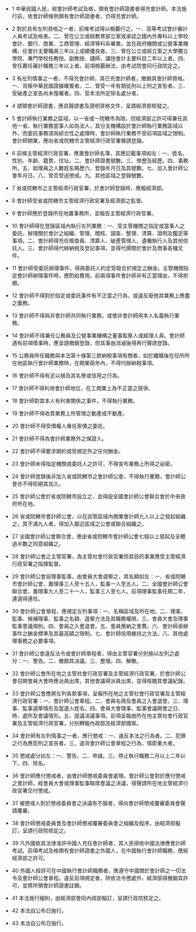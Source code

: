 * 1 中華民國人民，經會計師考試及格，領有會計師證書者得充會計師。本法施行前，依會計師條例領有會計師證書者，仍得充會計師。

* 2 對於具有左列資格之一者，前條考試得以檢覈行之。一、高等考試會計審計人員考試及格者。二、曾在公立或經教育部立案或承認之國內外專科以上學校會計、銀行、商業、工商管理、經濟等科系畢業，並在政府機關或公營事業機構，任會計主要職員三年以上成績優良者。三、曾在公立或經立案之大學獨立學院、專門學校任教授、副教授、講師，講授會計主要科目二年以上者。四、曾任薦任審計職務三年以上者。前項檢覈辦法，由考試院會同行政院定之。

* 3 有左列情事之一者，不得充會計師，其已充會計師者，撤銷其會計師資格。一、背叛中華民國證據確實者。二、曾受一年有期徒刑以上刑之宣告者。三、受破產之宣告尚未復權者。四、受本法所定除名處分者。

* 4 請領會計師證書，應具聲請書及證明資格文件，呈請經濟部核發之。

* 5 會計師執行業務之區域，以一省或一院轄市為限。但經濟部之許可得兼任其他一省。執行業務當事人如為法人，其分支機構設於會計師執行業務區域以外，而委託事務須為綜合性之處理時，會計師執行業務不受前項區域之限制。會計師開業，應向省或院轄市主管經濟行政官署聲請登錄。

* 6 前條主管經濟行政官署，應置會計師名簿，其應記載事項如左：一、姓名、性別、年齡、籍貫、住址。二、會計師證書號數。三、學歷及經歷。四、事務所。五、助理員之人數姓名略歷六、登錄年月日及其號數。七、加入會計師公會年月日。八、曾否受過懲戒。九、其他區域之登錄號數。

* 7 省或院轄市之主管經濟行政官署，於會計師登錄時，應報經濟部。

* 8 會計師受省或院轄市主管經濟行政官署及經濟部之監督。

* 9 會計師應於登錄所在地置事務所，並報告主管經濟行政官署。

* 10 會計師得在登錄區域內執行左列業務：一、受主管機關之指定或當事人之委託，辦理關於會計之組織、管理、稽核、調查、整理、清算、證明及鑑定等事項。二、會計師得充任檢查員、清算人、破產管理人、遺囑執行人及其他信託人。三、會計師得代辦納稅及登記事項，並得代撰關於會計及商事各種文件。

* 11 會計師受委託辦理事件，得與委託人約定受取合於規定之酬金。主管機關指定會計師辦理事件時，應酌給費用。前兩項事件會計師非有正當理由，不得拒絕。

* 12 會計師不得對於指定或委託事件有不正當之行為，或違反廢弛其業務上應盡之義務。

* 13 會計師不得與非會計師共同執行業務，或使非會計師用本人名義執行業務。

* 14 會計師不得兼任公務員及公營事業機構之董事監察人或經理人員。會計師遇有前項情事時，應呈請撤銷登錄，但其事由消滅後得再行聲請登錄。

* 15 公務員所任職務與本法第十條第三款納稅事項有關者，如於離職後在任所所在地區執行會計師業務時，在開業兩年內，不得代辦納稅事項。

* 16 會計師不得有足以損及其名譽或信用之行為。

* 17 會計師不得利用會計師地位，在工商業上為不正當之競爭。

* 18 會計師對其本人有利害關係之事件，不得執行業務。

* 19 會計師不得收買業務上所管理之動產或不動產。

* 20 會計師不得受債權人專任索債之委託。

* 21 會計師不得為會計師業務外之保證人。

* 22 會計師不得要求期約或受規定外之任何酬金。

* 23 會計師未得指定機關或委託人之許可，不得宣布業務上所得之祕密。

* 24 會計師登錄後非加入省或院轄市之會計師公會，不得執行業務，會計師公會亦不得拒絕其加入。

* 25 會計師公會於省或院轄市設立之，並得設全國會計師公會聯合會於中央政府所在地。

* 26 省或院轄市會計師公會，以在該管區域內開業會計師九人以上之發起組織之，其不滿九人者，得加入鄰近區域之公會或聯合組織之。

* 27 全國會計師公會聯合會，應由省或院轄市會計師公會七個以上發起及全體過半數之同意組織之。

* 28 會計師公會之主管官署，為主管社會行政官署但其目的事業應受主管經濟行政官署之指揮監督。

* 29 會計師公會設理事監事，由會員大會選舉之，其名額如左：一、省或院轄市會計師公會，置理事三人至十五人，監事一人至五人。二、全國會計師公會聯合會，置理事九人至二十一人，監事三人至七人。前項理事監事任期二年，連選得連任。

* 30 會計師公會章程，應規定左列事項：一、名稱區域及所在地。二、理事、監事、候補理事、監事之名額、選舉方法及其職務權限。三、會員大會及理事監事會議規則。四、會員之入會退會。五、會員應納之會費。六、會計師承辦事件之酬金標準及其最高額之限制。七、會計師信用維持之方法。八、其他處理事務之必要事項。

* 31 會計師公會違反法令或會計師章程者，得由主管官署分別施以左列之處分：一、警告。二、撤銷其決議。三、整理。四、解散。

* 32 會計師公會所在地之主管社會行政官署及主管經濟行政官署，於會計師公會召開會員大會時應派員出席，其他會議得派員出席，並得核閱其會議紀錄。

* 33 會計師公會應將左列各款事項，呈報所在地之主管社會行政官署及主管經濟行政官署：一、會計師公會章程。二、會員名冊及會員之入會退會。三、理事、監事選舉情形及當選人姓名。四、會員大會理事、監事會議開會之日、時、處所及會議情形。五、提議決議事項。前項呈報由所在地主管社會行政官署及主管經濟行政官署，分別轉報內政部及經濟部備案。

* 34 會計師有左列情事之一者，應行懲戒：一、違反本法之行為者。二、犯罪之行為應受刑之宣告者。三、違背會計師公會章程之行為，情節重大者。

* 35 懲戒處分如左：一、警告。二、申誡。三、停止執行職務二月以上二年以下。四、除名。

* 36 會計師應付懲戒者，由會計師懲戒委員會處理。會計師公會對於應付懲戒之會計師，經會員大會或理事監事聯席會議之決議，得聲請所在地主管經濟行政官署交付懲戒。

* 37 被懲戒人對於懲戒委員會之決議有不服者，得向會計師懲戒覆審委員會聲請覆審。

* 38 會計師懲戒委員會及會計師懲戒覆審委員會之組織及程序，由經濟部擬訂，呈請行政院核定之。

* 39 凡外國依其法律准許中國人充任會計師者，其人民得依中國法律應會計師考試。前項考試及格領有會計師證書之外國人，在中國執行會計師職務，應經經濟部之許可。

* 40 外國人經許可在中國執行會計師職務者，應遵守中國關於會計師之一切法令及會計師公會章程。違反前項規定者，除依法令懲處外，經濟部得撤銷其許可，並將所領會計師證書註銷。

* 41 本法施行細則，由經濟部會同內政部擬訂，呈請行政院核定之。

* 42 本法自公布日施行。

* 43 本法自公布日施行。

